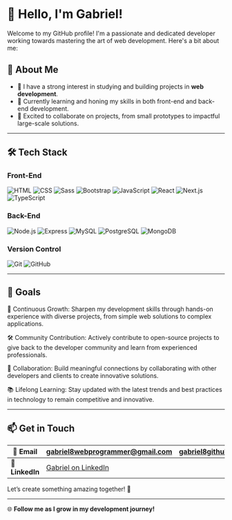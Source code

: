 # 👋 Hello, I'm Gabriel!

Welcome to my GitHub profile! I'm a passionate and dedicated developer working towards mastering the art of web development. Here's a bit about me:

## 🌟 About Me
- 👀 I have a strong interest in studying and building projects in **web development**.
- 🌱 Currently learning and honing my skills in both front-end and back-end development.
- 💞️ Excited to collaborate on projects, from small prototypes to impactful large-scale solutions.

---

## 🛠️ Tech Stack

### **Front-End**

![HTML](https://img.shields.io/badge/-HTML-E34F26?style=for-the-badge&logo=html5&logoColor=white)
![CSS](https://img.shields.io/badge/-CSS-1572B6?style=for-the-badge&logo=css3&logoColor=white)
![Sass](https://img.shields.io/badge/-Sass-CC6699?style=for-the-badge&logo=sass&logoColor=white)
![Bootstrap](https://img.shields.io/badge/-Bootstrap-7952B3?style=for-the-badge&logo=bootstrap&logoColor=white)
![JavaScript](https://img.shields.io/badge/-JavaScript-F7DF1E?style=for-the-badge&logo=javascript&logoColor=black)
![React](https://img.shields.io/badge/-React-61DAFB?style=for-the-badge&logo=react&logoColor=black)
![Next.js](https://img.shields.io/badge/-Next.js-000000?style=for-the-badge&logo=nextdotjs&logoColor=white)
![TypeScript](https://img.shields.io/badge/-TypeScript-3178C6?style=for-the-badge&logo=typescript&logoColor=white) 

### **Back-End**

![Node.js](https://img.shields.io/badge/-Node.js-339933?style=for-the-badge&logo=nodedotjs&logoColor=white) 
![Express](https://img.shields.io/badge/-Express-000000?style=for-the-badge&logo=express&logoColor=white) 
![MySQL](https://img.shields.io/badge/-MySQL-4479A1?style=for-the-badge&logo=mysql&logoColor=white) 
![PostgreSQL](https://img.shields.io/badge/-PostgreSQL-336791?style=for-the-badge&logo=postgresql&logoColor=white) 
![MongoDB](https://img.shields.io/badge/-MongoDB-47A248?style=for-the-badge&logo=mongodb&logoColor=white)

### **Version Control**

![Git](https://img.shields.io/badge/-Git-F05032?style=for-the-badge&logo=git&logoColor=white) 
![GitHub](https://img.shields.io/badge/-GitHub-181717?style=for-the-badge&logo=github&logoColor=white)

---

## 🎯  Goals

🚀 Continuous Growth: Sharpen my development skills through hands-on experience with diverse projects, from simple web solutions to complex applications.

🛠️ Community Contribution: Actively contribute to open-source projects to give back to the developer community and learn from experienced professionals.

🤝 Collaboration: Build meaningful connections by collaborating with other developers and clients to create innovative solutions.

📚 Lifelong Learning: Stay updated with the latest trends and best practices in technology to remain competitive and innovative.

---

## 📫 Get in Touch

| 📧 **Email**    | [gabriel8webprogrammer@gmail.com](mailto\:gabriel8webprogrammer@gmail.com)             |  [gabriel8github@gmail.com](mailto\:gabriel8github@gmail.com) |
| --------------- | ------------------------------------------------------------------------ | -------------------------------------------------------------------------- |
| 💼 **LinkedIn** | [Gabriel on LinkedIn](https://www.linkedin.com/in/gabrielwebprogrammer/) |                                                                            |

Let’s create something amazing together! 🚀


---

🌐 **Follow me as I grow in my development journey!**


